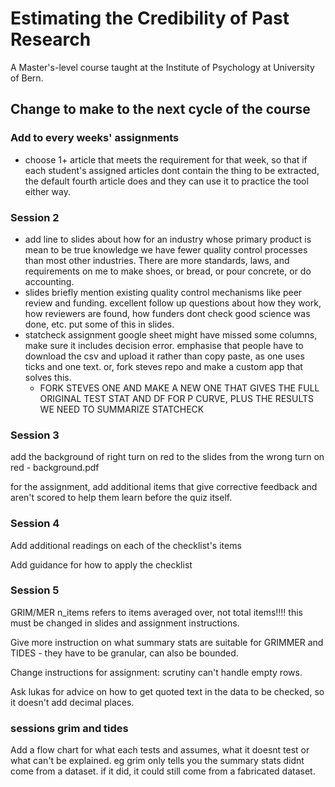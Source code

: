 # Estimating the Credibility of Past Research

A Master's-level course taught at the Institute of Psychology at University of Bern.



## Change to make to the next cycle of the course 

### Add to every weeks' assignments

- choose 1+ article that meets the requirement for that week, so that if each student's assigned articles dont contain the thing to be extracted, the default fourth article does and they can use it to practice the tool either way.

### Session 2

- add line to slides about how for an industry whose primary product is mean to be true knowledge we have fewer quality control processes than most other industries. There are more standards, laws, and requirements on me to make shoes, or bread, or pour concrete, or do accounting. 
- slides briefly mention existing quality control mechanisms like peer review and funding. excellent follow up questions about how they work, how reviewers are found, how funders dont check good science was done, etc. put some of this in slides.
- statcheck assignment google sheet might have missed some columns, make sure it includes decision error. emphasise that people have to download the csv and upload it rather than copy paste, as one uses ticks and one text. or, fork steves repo and make a custom app that solves this.
  - FORK STEVES ONE AND MAKE A NEW ONE THAT GIVES THE FULL ORIGINAL TEST STAT AND DF FOR P CURVE, PLUS THE RESULTS WE NEED TO SUMMARIZE STATCHECK

### Session 3

add the background of right turn on red to the slides from the wrong turn on red - background.pdf

for the assignment, add additional items that give corrective feedback and aren't scored to help them learn before the quiz itself. 

### Session 4

Add additional readings on each of the checklist's items

Add guidance for how to apply the checklist

### Session 5

GRIM/MER n_items refers to items averaged over, not total items!!!! this must be changed in slides and assignment instructions.

Give more instruction on what summary stats are suitable for GRIMMER and TIDES - they have to be granular, can also be bounded. 

Change instructions for assignment: scrutiny can't handle empty rows.

Ask lukas for advice on how to get quoted text in the data to be checked, so it doesn't add decimal places.

### sessions grim and tides

Add a flow chart for what each tests and assumes, what it doesnt test or what can't be explained. eg grim only tells you the summary stats didnt come from a dataset. if it did, it could still come from a fabricated dataset.

